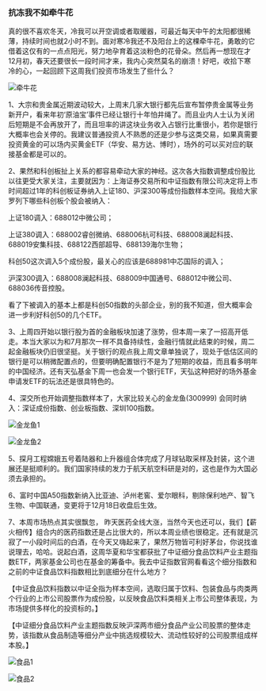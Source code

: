 ### 抗冻我不如牵牛花

真的很不喜欢冬天，冷我可以开空调或者取暖器，可最近每天中午的太阳都很稀薄，持续时间也就2小时不到。面对寒冷我还不及阳台上的这棵牵牛花，勇敢的它借着这仅有的一点点阳光，努力地孕育着这淡粉色的花骨朵。然后再一想现在才12月初，春天还要很长一段时间才来，我内心突然莫名的崩溃！好吧，收拾下寒冷的心，一起回顾下这周我们投资市场发生了些什么？

![牵牛花](../img/week20201204-1.jpg)  

1、大宗和贵金属近期波动较大，上周末几家大银行都先后宣布暂停贵金属等业务新开户，看来年初‘原油宝’事件已经让银行十年怕井绳了。而且业内人士认为关闭后短期是不会再放开了，而且坦率的讲这块业务收入占银行比重很小，若你是银行大概率也会关停的。我建议普通投资人不熟悉的还是少参与这类交易，如果真需要投资黄金的可以场内买黄金ETF（华安、易方达、博时），场外的可以买对应的联接基金都是可以的。

2、果然和科创板扯上关系的都容易牵动大家的神经。这次各大指数调整成份股比以往更受大家关注，主要就因为：上海证券交易所和中证指数有限公司决定将上市时间超过1年的科创板证券纳入上证180、沪深300等成份指数样本空间。我给大家罗列下哪些科创板个股会被纳入：

上证180调入：688012中微公司；

上证380调入：688002睿创微纳、688006杭可科技、688008澜起科技、688019安集科技、688122西部超导、688139海尔生物；

科创50这次调入5个成份股，最关心的应该是688981中芯国际的调入；

沪深300调入：688008澜起科技、688009中国通号、688012中微公司、688036传音控股。

看了下被调入的基本上都是科创50指数的头部企业，别的我不知道，但大概率会进一步利好科创50的几个ETF。

3、上周四开始以银行股为首的金融板块加速了涨势，但本周一来了一招高开低走。本当大家以为和7月那次一样不具备持续性，金融行情就此结束的时候，周二起金融板块仍旧很坚挺。关于银行的观点我上周文章单独说了，现处于低估区间的银行是可以稍微配置点的，但要明确配置银行不是为了短期的收益，而且看多明年的中国经济。还有天弘基金下周一也会发一个银行ETF，天弘这种把好的场外基金申请发ETF的玩法还是很具特色的。

4、深交所也开始调整指数样本了，大家比较关心的金龙鱼(300999)  会同时纳入：深证成份指数、创业板指数、深圳100指数。
 
![金龙鱼1](../img/week20201204-2.png)

![金龙鱼2](../img/week20201204-3.png)
 
5、探月工程嫦娥五号着陆器和上升器组合体完成了月球钻取采样及封装，这个进展还是挺顺利的。我们国家持续的发力于航天航空科研是对的，这也是作为大国必须去承担的。

6、富时中国A50指数新纳入比亚迪、泸州老窖、爱尔眼科，剔除保利地产、智飞生物、中国联通，变更将于12月18日收盘后生效。

7、本周市场热点其实很飘忽， 昨天医药全线大涨，当然今天也还可以，我们【薪火相传】组合内的医药指数还是占比很大的，所以本周业绩也很稳定。还有就是沉寂了一小段时间后的白酒，在今天又嗨起来了，果然万物皆可利好茅台，你说找谁说理去，哈哈。说起白酒，这周华夏和华宝都获批了中证细分食品饮料产业主题指数ETF，两家基金公司也在基金的筹备中。我去中证指数官网看看这个细分指数和之前的中证食品饮料指数相比到底细分在什么地方？

【中证食品饮料指数以中证全指为样本空间，选取归属于饮料、包装食品与肉类两个行业的上市公司股票作为成份股，以反映食品饮料类相关上市公司整体表现，为市场提供多样化的投资标的。】

【中证细分食品饮料产业主题指数反映沪深两市细分食品产业公司股票的整体走势，该指数从食品制造等细分产业中挑选规模较大、流动性较好的公司股票组成样本股。】
 
![食品1](../img/week20201204-4.png)

![食品2](../img/week20201204-5.png)


